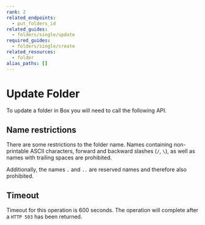 ```yaml
---
rank: 2
related_endpoints:
  - put_folders_id
related_guides:
  - folders/single/update
required_guides: 
  - folders/single/create
related_resources:
  - folder
alias_paths: []
---
```


# Update Folder

To update a folder in Box you will need to call the following API.

<Samples id='put_folders_id' />

## Name restrictions

There are some restrictions to the folder name. Names containing non-printable
ASCII characters, forward and backward slashes (`/`, `\`), as well as names
with trailing spaces are prohibited.

Additionally, the names `.` and `..` are reserved names and therefore
also prohibited.

## Timeout

Timeout for this operation is 600 seconds. The operation will complete
after a `HTTP 503` has been returned.
